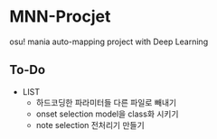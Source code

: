 # MNN-Procjet
osu! mania auto-mapping project with Deep Learning 

## To-Do
- LIST
  - 하드코딩한 파라미터들 다른 파일로 빼내기
  - onset selection model을 class화 시키기
  - note selection 전처리기 만들기 
